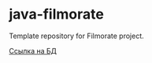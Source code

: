 # java-filmorate
Template repository for Filmorate project.

[Ссылка на БД](https://github.com/PVVik/java-filmorate/blob/add-friends-likes/tableDataBase.svg)
